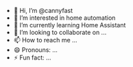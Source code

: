 - 👋 Hi, I’m @cannyfast
- 👀 I’m interested in home automation
- 🌱 I’m currently learning Home Assistant
- 💞️ I’m looking to collaborate on ...
- 📫 How to reach me ...
- 😄 Pronouns: ...
- ⚡ Fun fact: ...

<!---
cannyfast/cannyfast is a ✨ special ✨ repository because its `README.md` (this file) appears on your GitHub profile.
You can click the Preview link to take a look at your changes.
--->
